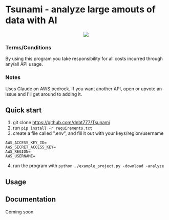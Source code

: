 # Tsunami - analyze large amouts of data with AI
<p align="center">
   <img src="https://github.com/dnbt777/Tsunami/assets/169108635/d02d3a73-62a4-4cc5-9b0f-4892aa74074c?raw=true"/>
</p>


### Terms/Conditions
By using this program you take responsibility for all costs incurred through any/all API usage.


### Notes
Uses Claude on AWS bedrock. If you want another API, open or upvote an issue and I'll get around to adding it.


## Quick start
1. git clone https://github.com/dnbt777/Tsunami
2. run `pip install -r requirements.txt`
3. create a file called ".env", and fill it out with your keys/region/username
```
AWS_ACCESS_KEY_ID=
AWS_SECRET_ACCESS_KEY=
AWS_REGION=
AWS_USERNAME=
```
4. run the program with `python ./example_project.py -download -analyze`


## Usage



## Documentation
Coming soon
